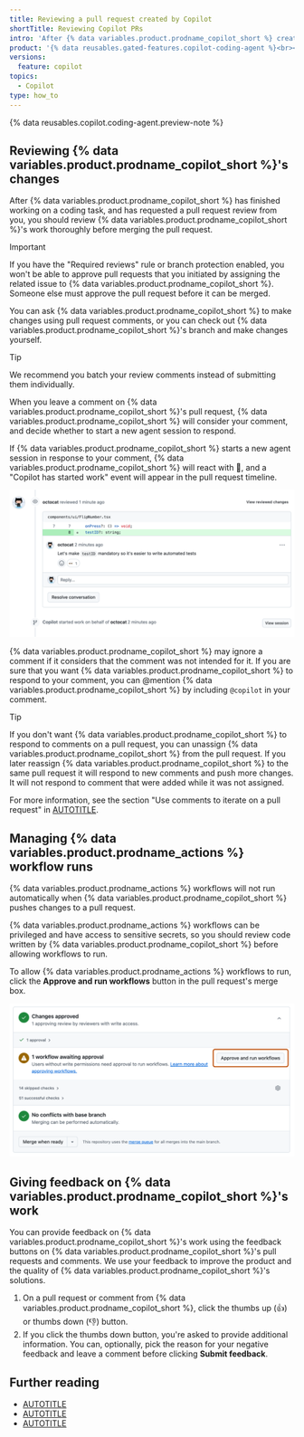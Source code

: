 ```yaml
---
title: Reviewing a pull request created by Copilot
shortTitle: Reviewing Copilot PRs
intro: 'After {% data variables.product.prodname_copilot_short %} creates a pull request you should review it and comment on anything that needs changes.'
product: '{% data reusables.gated-features.copilot-coding-agent %}<br><a href="https://github.com/features/copilot/plans?ref_cta=Copilot+plans+signup&ref_loc=reviewing+a+pull+request+created+by+copilot&ref_page=docs" target="_blank" class="btn btn-primary mt-3 mr-3 no-underline"><span>Sign up for {% data variables.product.prodname_copilot_short %}</span> {% octicon "link-external" height:16 %}</a>'
versions:
  feature: copilot
topics:
  - Copilot
type: how_to
---
```


{% data reusables.copilot.coding-agent.preview-note %}

## Reviewing {% data variables.product.prodname_copilot_short %}'s changes

After {% data variables.product.prodname_copilot_short %} has finished working on a coding task, and has requested a pull request review from you, you should review {% data variables.product.prodname_copilot_short %}'s work thoroughly before merging the pull request.

> [!IMPORTANT]
> If you have the "Required reviews" rule or branch protection enabled, you won't be able to approve pull requests that you initiated by assigning the related issue to {% data variables.product.prodname_copilot_short %}. Someone else must approve the pull request before it can be merged.

You can ask {% data variables.product.prodname_copilot_short %} to make changes using pull request comments, or you can check out {% data variables.product.prodname_copilot_short %}'s branch and make changes yourself.

> [!TIP]
> We recommend you batch your review comments instead of submitting them individually.

When you leave a comment on {% data variables.product.prodname_copilot_short %}'s pull request, {% data variables.product.prodname_copilot_short %} will consider your comment, and decide whether to start a new agent session to respond.

If {% data variables.product.prodname_copilot_short %} starts a new agent session in response to your comment, {% data variables.product.prodname_copilot_short %} will react with 👀, and a "Copilot has started work" event will appear in the pull request timeline.

![Screenshot of a pull request timeline with a review comment with the eyes reaction and a "Copilot started work" timeline event.](/assets/images/help/copilot/coding-agent/comment-to-agent-on-pr.png)

{% data variables.product.prodname_copilot_short %} may ignore a comment if it considers that the comment was not intended for it. If you are sure that you want {% data variables.product.prodname_copilot_short %} to respond to your comment, you can @mention {% data variables.product.prodname_copilot_short %} by including `@copilot` in your comment.

> [!TIP]
> If you don't want {% data variables.product.prodname_copilot_short %} to respond to comments on a pull request, you can unassign {% data variables.product.prodname_copilot_short %} from the pull request. If you later reassign {% data variables.product.prodname_copilot_short %} to the same pull request it will respond to new comments and push more changes. It will not respond to comment that were added while it was not assigned.

For more information, see the section "Use comments to iterate on a pull request" in [AUTOTITLE](/copilot/using-github-copilot/using-copilot-coding-agent-to-work-on-tasks/best-practices-for-using-copilot-to-work-on-tasks#using-comments-to-iterate-on-a-pull-request).

## Managing {% data variables.product.prodname_actions %} workflow runs

{% data variables.product.prodname_actions %} workflows will not run automatically when {% data variables.product.prodname_copilot_short %} pushes changes to a pull request.

{% data variables.product.prodname_actions %} workflows can be privileged and have access to sensitive secrets, so you should review code written by {% data variables.product.prodname_copilot_short %} before allowing workflows to run.

To allow {% data variables.product.prodname_actions %} workflows to run, click the **Approve and run workflows** button in the pull request's merge box.

![Screenshot of the merge box on a pull request from Copilot with the "Approve and run workflows" button.](/assets/images/help/copilot/coding-agent/approve-and-run-workflows.png)

## Giving feedback on {% data variables.product.prodname_copilot_short %}'s work

You can provide feedback on {% data variables.product.prodname_copilot_short %}'s work using the feedback buttons on  {% data variables.product.prodname_copilot_short %}'s pull requests and comments. We use your feedback to improve the product and the quality of {% data variables.product.prodname_copilot_short %}'s solutions.

1. On a pull request or comment from {% data variables.product.prodname_copilot_short %}, click the thumbs up (:+1:) or thumbs down (:-1:) button.
1. If you click the thumbs down button, you're asked to provide additional information. You can, optionally, pick the reason for your negative feedback and leave a comment before clicking **Submit feedback**.

## Further reading

* [AUTOTITLE](/copilot/using-github-copilot/using-copilot-coding-agent-to-work-on-tasks/best-practices-for-using-copilot-to-work-on-tasks)
* [AUTOTITLE](/copilot/using-github-copilot/using-copilot-coding-agent-to-work-on-tasks/using-the-copilot-coding-agent-logs)
* [AUTOTITLE](/copilot/using-github-copilot/using-copilot-coding-agent-to-work-on-tasks/troubleshooting-copilot-coding-agent)
